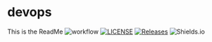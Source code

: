 # devops

This is the ReadMe
![workflow](https://github.com/larissaspascascio/devops/actions/workflows/main.yml/badge.svg)
[![LICENSE](https://img.shields.io/github/license/larissaspascascio/devops.svg?style=flat-square)](https://github.com/larissaspascascio/devops/blob/master/LICENSE)
[![Releases](https://img.shields.io/github/release/larissaspascascio/devops/all.svg?style=flat-square)](https://github.com/larissaspascascio/devops/releases)
![Shields.io](https://img.shields.io/github/actions/workflow/status/larissaspascascio/devops/.github/workflows.yml?branch=develop)
